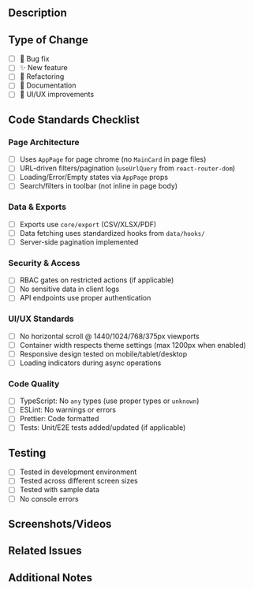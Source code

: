 ## Description
<!-- Provide a brief description of the changes in this PR -->

## Type of Change
- [ ] 🐛 Bug fix
- [ ] ✨ New feature
- [ ] 🔨 Refactoring
- [ ] 📝 Documentation
- [ ] 🎨 UI/UX improvements

## Code Standards Checklist

### Page Architecture
- [ ] Uses `AppPage` for page chrome (no `MainCard` in page files)
- [ ] URL-driven filters/pagination (`useUrlQuery` from `react-router-dom`)
- [ ] Loading/Error/Empty states via `AppPage` props
- [ ] Search/filters in toolbar (not inline in page body)

### Data & Exports
- [ ] Exports use `core/export` (CSV/XLSX/PDF)
- [ ] Data fetching uses standardized hooks from `data/hooks/`
- [ ] Server-side pagination implemented

### Security & Access
- [ ] RBAC gates on restricted actions (if applicable)
- [ ] No sensitive data in client logs
- [ ] API endpoints use proper authentication

### UI/UX Standards
- [ ] No horizontal scroll @ 1440/1024/768/375px viewports
- [ ] Container width respects theme settings (max 1200px when enabled)
- [ ] Responsive design tested on mobile/tablet/desktop
- [ ] Loading indicators during async operations

### Code Quality
- [ ] TypeScript: No `any` types (use proper types or `unknown`)
- [ ] ESLint: No warnings or errors
- [ ] Prettier: Code formatted
- [ ] Tests: Unit/E2E tests added/updated (if applicable)

## Testing
<!-- Describe how you tested these changes -->

- [ ] Tested in development environment
- [ ] Tested across different screen sizes
- [ ] Tested with sample data
- [ ] No console errors

## Screenshots/Videos
<!-- Add screenshots or videos if this is a UI change -->

## Related Issues
<!-- Link to related issues: Fixes #123, Closes #456 -->

## Additional Notes
<!-- Any additional context or notes for reviewers -->


